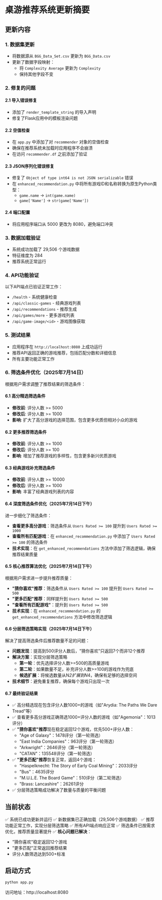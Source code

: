 # 桌游推荐系统更新摘要

## 更新内容

### 1. 数据集更新
- 将数据源从 `BGG_Data_Set.csv` 更新为 `BGG_Data.csv`
- 更新了数据字段映射：
  - 将 `Complexity Average` 更新为 `Complexity`
  - 保持其他字段不变

### 2. 修复的问题

#### 2.1 导入错误修复
- 添加了 `render_template_string` 的导入声明
- 修复了Flask应用中的模板渲染问题

#### 2.2 空值检查
- 在 `app.py` 中添加了对 `recommender` 对象的空值检查
- 确保在推荐系统未加载时应用程序不会崩溃
- 在访问 `recommender.df` 之前添加了验证

#### 2.3 JSON序列化错误修复
- 修复了 `Object of type int64 is not JSON serializable` 错误
- 在 `enhanced_recommendation.py` 中将所有游戏ID和名称转换为原生Python类型：
  - `game.name` → `int(game.name)`
  - `game['Name']` → `str(game['Name'])`

#### 2.4 端口配置
- 将应用程序端口从 5000 更改为 8080，避免端口冲突

### 3. 数据加载验证
- 系统成功加载了 29,506 个游戏数据
- 特征维度为 284
- 推荐系统正常运行

### 4. API功能验证
以下API端点已验证正常工作：
- `/health` - 系统健康检查
- `/api/classic-games` - 经典游戏列表
- `/api/recommendations` - 推荐生成
- `/api/games/more` - 更多游戏列表
- `/api/game-image/<id>` - 游戏图像获取

### 5. 测试结果
- 应用程序在 `http://localhost:8080` 上成功运行
- 推荐API返回正确的游戏推荐，包括匹配分数和详细信息
- 所有主要功能正常工作

### 6. 筛选条件优化（2025年7月14日）
根据用户需求调整了推荐结果的筛选条件：

#### 6.1 高分精选筛选条件
- **修改前**: 评分人数 >= 5000
- **修改后**: 评分人数 >= 1000
- **影响**: 扩大了高分游戏的选择范围，包含更多优质但相对小众的游戏

#### 6.2 更多推荐筛选条件
- **修改前**: 评分人数 >= 1000
- **修改后**: 评分人数 >= 100
- **影响**: 增加了推荐游戏的多样性，包含更多新兴优质游戏

#### 6.3 经典游戏补充筛选条件
- **修改前**: 评分人数 >= 10000
- **修改后**: 评分人数 >= 1000
- **影响**: 丰富了经典游戏列表的内容

#### 6.4 深度筛选条件优化（2025年7月14日下午）
进一步细化了筛选条件：

- **查看更多高分游戏**：筛选条件从 `Users Rated >= 100` 提升到 `Users Rated >= 1000`
- **查看所有匹配游戏**：在 `enhanced_recommendation.py` 中添加了 `Users Rated >= 100` 的筛选条件
- **技术实现**：在 `get_enhanced_recommendations` 方法中添加了筛选逻辑，确保推荐结果质量

#### 6.5 核心推荐算法优化（2025年7月14日下午）
根据用户需求进一步提升推荐质量：

- **"猜你喜欢"推荐**：筛选条件从 `Users Rated >= 100` 提升到 `Users Rated >= 500`
- **"更多匹配"推荐**：同样提升到 `Users Rated >= 500`
- **"查看所有匹配游戏"**：提升到 `Users Rated >= 500`
- **技术实现**：在 `enhanced_recommendation.py` 的 `get_enhanced_recommendations` 方法中修改筛选逻辑

#### 6.6 分层筛选策略实现（2025年7月14日下午）
解决了提高筛选条件后推荐数量不足的问题：

- **问题发现**：提高到500评分人数后，"猜你喜欢"只返回7个而非12个推荐
- **解决方案**：实现分层筛选策略
  - **第一轮**：优先选择评分人数>=500的高质量游戏
  - **第二轮**：如果数量不足，补充评分人数>=100的游戏作为兜底
  - **候选扩展**：将候选数量从N*2扩展到N*4，确保有足够的选择空间
- **技术细节**：避免重复推荐，确保每个游戏只出现一次

#### 6.7 最终验证结果
- ✅ 高分精选现在包含评分人数1000+的游戏（如"Arydia: The Paths We Dare Tread"等）
- ✅ 查看更多高分游戏正确筛选1000+评分人数的游戏（如"Agemonia"：1013评分）
- ✅ **"猜你喜欢"推荐**现在稳定返回12个游戏，优先500+评分人数：
  - "Age of Galaxy"：1478评分（第一轮筛选）
  - "East India Companies"：963评分（第一轮筛选）
  - "Arkwright"：2646评分（第一轮筛选）
  - "CATAN"：135548评分（第一轮筛选）
- ✅ **"更多匹配"推荐**恢复正常，返回4个游戏：
  - "Haspelknecht: The Story of Early Coal Mining"：2033评分
  - "Bus"：4635评分  
  - "M.U.L.E. The Board Game"：510评分（第二轮筛选）
  - "Brass: Lancashire"：26261评分
- ✅ 分层筛选策略成功解决了数量与质量的平衡问题

## 当前状态
✅ 系统已成功更新并运行
✅ 新数据集已正确加载（29,506个游戏数据）
✅ 推荐功能正常工作，实现分层筛选策略
✅ 所有API端点响应正常
✅ 筛选条件已按需求优化，推荐质量显著提升
✅ **核心问题已解决**：
   - "猜你喜欢"稳定返回12个游戏
   - "更多匹配"正常返回推荐结果
   - 评分人数筛选达到500+标准

## 启动方式
```bash
python app.py
```

访问地址：http://localhost:8080 